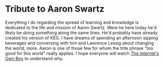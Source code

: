 # Tribute to Aaron Swartz

Everything I do regarding the spread of learning and knowledge is
dedicated to the life and mission of Aaron Swartz. Were he here today
he'd likely be doing something along the same lines. He'd probably have
already created his version of KEG. I have dreams of spending an
afternoon sipping beverages and conversing with him and Lawrence Lessig
about changing the world, more. Aaron is one of those few for whom the
trite phrase "too good for this world" really applies. I hope everyone
will watch [The Internet's Own Boy][aaron] to understand why.

[aaron]: <https://www.youtube.com/c/rwxrob/search?query=aaron>


